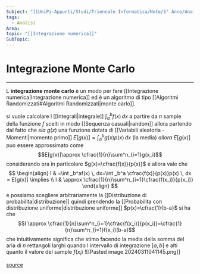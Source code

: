 ```yaml
---
Subject: "[[UniPi-Appunti/Studi/Triennale Informatica/Note/1° Anno/Analisi/Analisi|Analisi]]"
tags:
  - Analisi
Area: 
topic: "[[Integrazione numerica]]"
SubTopic:
---
```

# Integrazione Monte Carlo
---
L __integrazione monte carlo__ è un modo per fare [[Integrazione numerica|Integrazione numerica]] ed è un algoritmo di tipo [[Algoritmi Randomizzati#Algoritmi Randomizzati|monte carlo]].

si vuole calcolare l [[Integrali|integrale]] $\int ^b_af(x)\, dx$   a partire da $n$ sample della funzione $f$ scelti in modo [[Sequenza casuali|random]]
allora partendo dal fatto che 
_sia_ $g(x)$ una funzione dotata di [[Variabili aleatoria - Momenti|momento primo]] $E[g(x)]=\int ^b_ag(x)p(x) \, dx$ (la media)
_allora_ $E[g(x)]$ puo essere approssimato come $$E[g(x)]\approx \cfrac{1}{n}\sum^n_{i=1}g(x_i)$$ considerando ora in particolare $g(x)=\cfrac{f(x)}{p(x)}$  e allora vale che $$
\begin{align}
I & =\int _b^af(x) \, dx=\int _b^a \cfrac{f(x)}{p(x)}p(x) \, dx = E[g(x)] \implies \\
I & \approx \cfrac{1}{n}\sum^n_{i=1}\cfrac{f(x_i)}{p(x_i)}
\end{align}
$$ e possiamo scegliere arbitrariamente la [[Distribuzione di probabilita|distribuzione]] quindi prendendo la [[Probabilita con distribuzione uniforme|distribuzione uniforme]] $p(x)=\cfrac{1}{b-a}$  si ha che 
$$I \approx \cfrac{1}{n}\sum^n_{i=1}\cfrac{f(x_i)}{p(x_i)}=\cfrac{1}{n}\sum^n_{i=1}f(x_i)(b-a)$$
che intuitivamente significa che stimo facendo la media della somma del aria di $n$ rettangoli larghi quando l intervallo di integrazione $[a,b]$ e alti quanto il valore del sample $f(x_i)$
![[Pasted image 20240311041145.png]]

[source ](https://en.wikipedia.org/wiki/Monte_Carlo_integration)